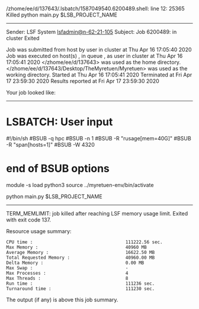 /zhome/ee/d/137643/.lsbatch/1587049540.6200489.shell: line 12: 25365 Killed                  python main.py $LSB_PROJECT_NAME

------------------------------------------------------------
Sender: LSF System <lsfadmin@n-62-21-105>
Subject: Job 6200489: <NNAgent128000-IMP-sample-length10-hist10> in cluster <dcc> Exited

Job <NNAgent128000-IMP-sample-length10-hist10> was submitted from host <n-62-27-19> by user <s183905> in cluster <dcc> at Thu Apr 16 17:05:40 2020
Job was executed on host(s) <n-62-21-105>, in queue <hpc>, as user <s183905> in cluster <dcc> at Thu Apr 16 17:05:41 2020
</zhome/ee/d/137643> was used as the home directory.
</zhome/ee/d/137643/Desktop/TheMyretuen/Myretuen> was used as the working directory.
Started at Thu Apr 16 17:05:41 2020
Terminated at Fri Apr 17 23:59:30 2020
Results reported at Fri Apr 17 23:59:30 2020

Your job looked like:

------------------------------------------------------------
# LSBATCH: User input
#!/bin/sh
#BSUB -q hpc
#BSUB -n 1
#BSUB -R "rusage[mem=40G]"
#BSUB -R "span[hosts=1]"
#BSUB -W 4320
# end of BSUB options

module -s load python3
source ../myretuen-env/bin/activate

python main.py $LSB_PROJECT_NAME


------------------------------------------------------------

TERM_MEMLIMIT: job killed after reaching LSF memory usage limit.
Exited with exit code 137.

Resource usage summary:

    CPU time :                                   111222.56 sec.
    Max Memory :                                 40960 MB
    Average Memory :                             16622.50 MB
    Total Requested Memory :                     40960.00 MB
    Delta Memory :                               0.00 MB
    Max Swap :                                   -
    Max Processes :                              4
    Max Threads :                                8
    Run time :                                   111236 sec.
    Turnaround time :                            111230 sec.

The output (if any) is above this job summary.

